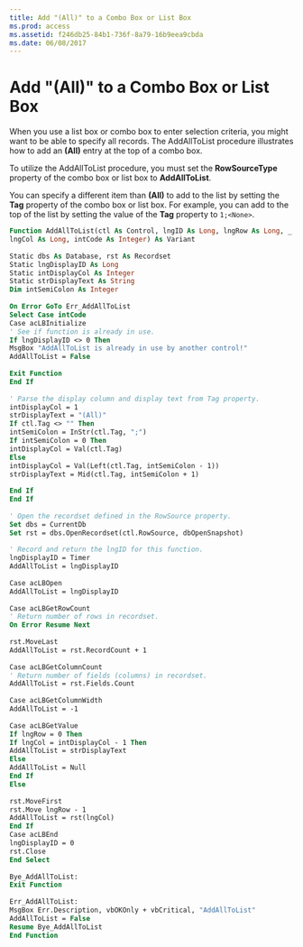 ```yaml
---
title: Add "(All)" to a Combo Box or List Box
ms.prod: access
ms.assetid: f246db25-84b1-736f-8a79-16b9eea9cbda
ms.date: 06/08/2017
---
```



# Add "(All)" to a Combo Box or List Box

When you use a list box or combo box to enter selection criteria, you might want to be able to specify all records. The AddAllToList procedure illustrates how to add an  **(All)** entry at the top of a combo box.

To utilize the AddAllToList procedure, you must set the  **RowSourceType** property of the combo box or list box to **AddAllToList**.

You can specify a different item than  **(All)** to add to the list by setting the **Tag** property of the combo box or list box. For example, you can add **<None>** to the top of the list by setting the value of the **Tag** property to `1;<None>`.




```vb
Function AddAllToList(ctl As Control, lngID As Long, lngRow As Long, _ 
lngCol As Long, intCode As Integer) As Variant 
 
Static dbs As Database, rst As Recordset 
Static lngDisplayID As Long 
Static intDisplayCol As Integer 
Static strDisplayText As String 
Dim intSemiColon As Integer 
 
On Error GoTo Err_AddAllToList 
Select Case intCode 
Case acLBInitialize 
' See if function is already in use. 
If lngDisplayID <> 0 Then 
MsgBox "AddAllToList is already in use by another control!" 
AddAllToList = False 
 
Exit Function 
End If 
 
' Parse the display column and display text from Tag property. 
intDisplayCol = 1 
strDisplayText = "(All)" 
If ctl.Tag <> "" Then 
intSemiColon = InStr(ctl.Tag, ";") 
If intSemiColon = 0 Then 
intDisplayCol = Val(ctl.Tag) 
Else 
intDisplayCol = Val(Left(ctl.Tag, intSemiColon - 1)) 
strDisplayText = Mid(ctl.Tag, intSemiColon + 1) 
 
End If 
End If 
 
' Open the recordset defined in the RowSource property. 
Set dbs = CurrentDb 
Set rst = dbs.OpenRecordset(ctl.RowSource, dbOpenSnapshot) 
 
' Record and return the lngID for this function. 
lngDisplayID = Timer 
AddAllToList = lngDisplayID 
 
Case acLBOpen 
AddAllToList = lngDisplayID 
 
Case acLBGetRowCount 
' Return number of rows in recordset. 
On Error Resume Next 
 
rst.MoveLast 
AddAllToList = rst.RecordCount + 1 
 
Case acLBGetColumnCount 
' Return number of fields (columns) in recordset. 
AddAllToList = rst.Fields.Count 
 
Case acLBGetColumnWidth 
AddAllToList = -1 
 
Case acLBGetValue 
If lngRow = 0 Then 
If lngCol = intDisplayCol - 1 Then 
AddAllToList = strDisplayText 
Else 
AddAllToList = Null 
End If 
Else 
 
rst.MoveFirst 
rst.Move lngRow - 1 
AddAllToList = rst(lngCol) 
End If 
Case acLBEnd 
lngDisplayID = 0 
rst.Close 
End Select 
 
Bye_AddAllToList: 
Exit Function 
 
Err_AddAllToList: 
MsgBox Err.Description, vbOKOnly + vbCritical, "AddAllToList" 
AddAllToList = False 
Resume Bye_AddAllToList 
End Function
```


